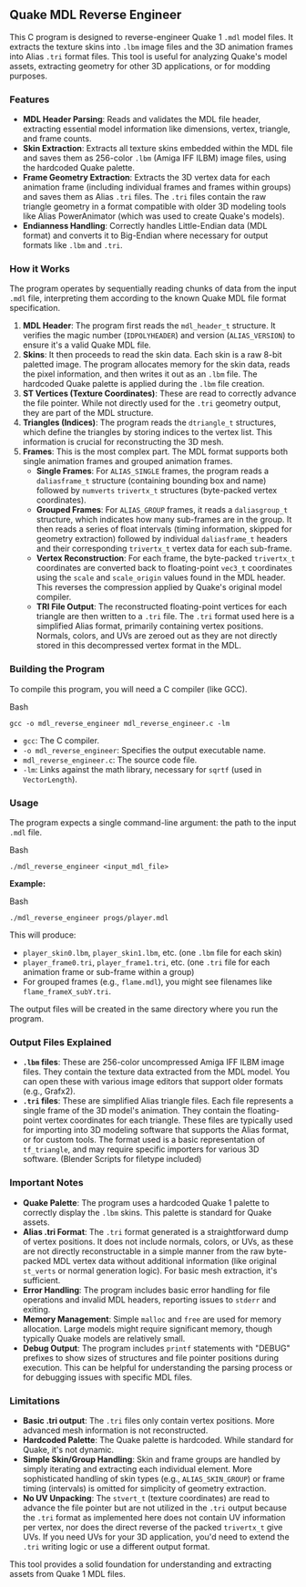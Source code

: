 ## Quake MDL Reverse Engineer

This C program is designed to reverse-engineer Quake 1 `.mdl` model files. It extracts the texture skins into `.lbm` image files and the 3D animation frames into Alias `.tri` format files. This tool is useful for analyzing Quake's model assets, extracting geometry for other 3D applications, or for modding purposes.

### Features

- **MDL Header Parsing**: Reads and validates the MDL file header, extracting essential model information like dimensions, vertex, triangle, and frame counts.
- **Skin Extraction**: Extracts all texture skins embedded within the MDL file and saves them as 256-color `.lbm` (Amiga IFF ILBM) image files, using the hardcoded Quake palette.
- **Frame Geometry Extraction**: Extracts the 3D vertex data for each animation frame (including individual frames and frames within groups) and saves them as Alias `.tri` files. The `.tri` files contain the raw triangle geometry in a format compatible with older 3D modeling tools like Alias PowerAnimator (which was used to create Quake's models).
- **Endianness Handling**: Correctly handles Little-Endian data (MDL format) and converts it to Big-Endian where necessary for output formats like `.lbm` and `.tri`.

### How it Works

The program operates by sequentially reading chunks of data from the input `.mdl` file, interpreting them according to the known Quake MDL file format specification.

1. **MDL Header**: The program first reads the `mdl_header_t` structure. It verifies the magic number (`IDPOLYHEADER`) and version (`ALIAS_VERSION`) to ensure it's a valid Quake MDL file.
2. **Skins**: It then proceeds to read the skin data. Each skin is a raw 8-bit paletted image. The program allocates memory for the skin data, reads the pixel information, and then writes it out as an `.lbm` file. The hardcoded Quake palette is applied during the `.lbm` file creation.
3. **ST Vertices (Texture Coordinates)**: These are read to correctly advance the file pointer. While not directly used for the `.tri` geometry output, they are part of the MDL structure.
4. **Triangles (Indices)**: The program reads the `dtriangle_t` structures, which define the triangles by storing indices to the vertex list. This information is crucial for reconstructing the 3D mesh.
5. **Frames**: This is the most complex part. The MDL format supports both single animation frames and grouped animation frames.
   - **Single Frames**: For `ALIAS_SINGLE` frames, the program reads a `daliasframe_t` structure (containing bounding box and name) followed by `numverts` `trivertx_t` structures (byte-packed vertex coordinates).
   - **Grouped Frames**: For `ALIAS_GROUP` frames, it reads a `daliasgroup_t` structure, which indicates how many sub-frames are in the group. It then reads a series of float intervals (timing information, skipped for geometry extraction) followed by individual `daliasframe_t` headers and their corresponding `trivertx_t` vertex data for each sub-frame.
   - **Vertex Reconstruction**: For each frame, the byte-packed `trivertx_t` coordinates are converted back to floating-point `vec3_t` coordinates using the `scale` and `scale_origin` values found in the MDL header. This reverses the compression applied by Quake's original model compiler.
   - **TRI File Output**: The reconstructed floating-point vertices for each triangle are then written to a `.tri` file. The `.tri` format used here is a simplified Alias format, primarily containing vertex positions. Normals, colors, and UVs are zeroed out as they are not directly stored in this decompressed vertex format in the MDL.

### Building the Program

To compile this program, you will need a C compiler (like GCC).

Bash

```
gcc -o mdl_reverse_engineer mdl_reverse_engineer.c -lm
```

- `gcc`: The C compiler.
- `-o mdl_reverse_engineer`: Specifies the output executable name.
- `mdl_reverse_engineer.c`: The source code file.
- `-lm`: Links against the math library, necessary for `sqrtf` (used in `VectorLength`).

### Usage

The program expects a single command-line argument: the path to the input `.mdl` file.

Bash

```
./mdl_reverse_engineer <input_mdl_file>
```

**Example:**

Bash

```
./mdl_reverse_engineer progs/player.mdl
```

This will produce:

- `player_skin0.lbm`, `player_skin1.lbm`, etc. (one `.lbm` file for each skin)
- `player_frame0.tri`, `player_frame1.tri`, etc. (one `.tri` file for each animation frame or sub-frame within a group)
- For grouped frames (e.g., `flame.mdl`), you might see filenames like `flame_frameX_subY.tri`.

The output files will be created in the same directory where you run the program.

### Output Files Explained

- **`.lbm` files**: These are 256-color uncompressed Amiga IFF ILBM image files. They contain the texture data extracted from the MDL model. You can open these with various image editors that support older formats (e.g., Grafx2).
- **`.tri` files**: These are simplified Alias triangle files. Each file represents a single frame of the 3D model's animation. They contain the floating-point vertex coordinates for each triangle. These files are typically used for importing into 3D modeling software that supports the Alias format, or for custom tools. The format used is a basic representation of `tf_triangle`, and may require specific importers for various 3D software. (Blender Scripts for filetype included)

### Important Notes

- **Quake Palette**: The program uses a hardcoded Quake 1 palette to correctly display the `.lbm` skins. This palette is standard for Quake assets.
- **Alias .tri Format**: The `.tri` format generated is a straightforward dump of vertex positions. It does not include normals, colors, or UVs, as these are not directly reconstructable in a simple manner from the raw byte-packed MDL vertex data without additional information (like original `st_verts` or normal generation logic). For basic mesh extraction, it's sufficient.
- **Error Handling**: The program includes basic error handling for file operations and invalid MDL headers, reporting issues to `stderr` and exiting.
- **Memory Management**: Simple `malloc` and `free` are used for memory allocation. Large models might require significant memory, though typically Quake models are relatively small.
- **Debug Output**: The program includes `printf` statements with "DEBUG" prefixes to show sizes of structures and file pointer positions during execution. This can be helpful for understanding the parsing process or for debugging issues with specific MDL files.

### Limitations

- **Basic .tri output**: The `.tri` files only contain vertex positions. More advanced mesh information is not reconstructed.
- **Hardcoded Palette**: The Quake palette is hardcoded. While standard for Quake, it's not dynamic.
- **Simple Skin/Group Handling**: Skin and frame groups are handled by simply iterating and extracting each individual element. More sophisticated handling of skin types (e.g., `ALIAS_SKIN_GROUP`) or frame timing (intervals) is omitted for simplicity of geometry extraction.
- **No UV Unpacking**: The `stvert_t` (texture coordinates) are read to advance the file pointer but are not utilized in the `.tri` output because the `.tri` format as implemented here does not contain UV information per vertex, nor does the direct reverse of the packed `trivertx_t` give UVs. If you need UVs for your 3D application, you'd need to extend the `.tri` writing logic or use a different output format.

This tool provides a solid foundation for understanding and extracting assets from Quake 1 MDL files.
